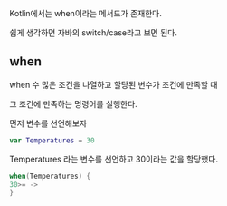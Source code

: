 Kotlin에서는 when이라는 메서드가 존재한다.

쉽게 생각하면 자바의 switch/case라고 보면 된다.

## when

when 수 많은 조건을 나열하고 할당된 변수가 조건에 만족할 때

그 조건에 만족하는 명령어를 실행한다.

먼저 변수를 선언해보자

```kotlin
var Temperatures = 30
```

Temperatures 라는 변수를 선언하고 30이라는 값을 할당했다.

```kotlin
when(Temperatures) {
30>= ->
}
```